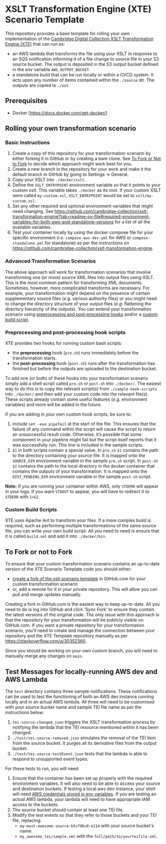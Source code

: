 # XSLT Transformation Engine (XTE) Scenario Template

This repository provides a base template for rolling your own implementation of the [Cambridge Digital Collection XSLT Transformation Engine (XTE)](https://github.com/cambridge-collection/xslt-transformation-engine) that can run as:

* an AWS lambda that transforms the file using your XSLT in response to an SQS notification informing it of a file change to source file in your S3 source bucket. The output is deposited in the S3 output bucket defined in the env variable `AWS_OUTPUT_BUCKET`. 
* a standalone build that can be run locally or within a CI/CD system. It acts upon any number of items contained within the `./source` dir. The outputs are copied to `./out`.

## Prerequisites

- Docker [<https://docs.docker.com/get-docker/>]

## Rolling your own transformation scenario

### Basic Instructions

1. Create a copy of this repository for your transformation scenario by either forking it in GitHub or by creating a bare clone. See [To Fork or Not to Fork](#to-fork-or-not-to-fork) to decide which approach might work best for you.
2. Create a new branch in the repository for your work and make it the default branch in GitHub by going to Settings -> General.
3. Copy your XSLT into `./docker/xslt`.
4. Define the `XSLT_ENTRYPOINT` environment variable so that it points to your custom xslt. This variable takes `./docker` as its root. If your custom XSLT were called `my-custom.xsl`, `XSLT_ENTRYPOINT` would be set to `xslt/my-custom.xsl`.
5. Set any other required and optional environment variables that might need changing. See <https://github.com/cambridge-collection/xslt-transformation-engine?tab=readme-ov-file#required-environment-variables-for-both-aws-and-standalone-versions> for a list of all the available variables.
6. Test your container locally by using the docker compose file for your specific environment (_i.e._ `compose-aws-dev.yml` for AWS or `compose-standalone.yml` for standalone) as per the instructions on <https://github.com/cambridge-collection/xslt-transformation-engine>.

### Advanced Transformation Scenarios

The above approach will work for transformation scenarios that involve transforming one (or more) source XML files into output files using XSLT. This is the most common pattern for transforming XML documents. Sometimes, however, more complicated transforms are necessary. For example, your transformation might depend on the presence of certain supplementary source files (_e.g._ various authority files) or you might need to change the directory structure of your output files (_e.g._ flattening the directory hierarchy of the outputs). You can extend your transformation scenario using [preprocessing and post-processing hooks](#preprocessing-and-post-processing-hook-scripts) and/or a [custom build script](#custom-build-scripts). 

### Preprocessing and post-processing hook scripts

XTE provides two hooks for running custom bash scripts:

* the **preprocessing** hook (`pre.sh`) runs immediately before the transformation starts.
* the **post-processing** hook (`post.sh`) runs after the transformation has finished but before the outputs are uploaded to the destination bucket.

To add one (or both) of these hooks into your transformation scenario simply add a shell script called `pre.sh` or `post.sh` into `./docker/`. The easiest way to do this is to copy the relevant script(s) from `./sample-hook-scripts`  into `./docker/` and then add your custom code into the relevant file(s). These scripts already contain some useful features (_e.g._ environment variables) and more will be added in the future.

If you are adding in your own custom hook scripts, be sure to:

1. include `set -euo pipefail` at the start of the file. This ensures that the failure of any command within the script will cause the script to return an unsuccessful result code. Otherwise, it’s possible that some component in your pipeline might fail but the script itself reports that it was successfully run. This line is included in the sample scripts.
2. `$1` in both scripts contain a special value. In `pre.sh` `$1` contains the path to the directory containing your source file. It is mapped onto the `SOURCE_DIR` environment variable in the sample `pre.sh` script. In `post.sh` `$1` contains the path to the local directory in the docker container that contains the outputs of your transformation. It is mapped onto the `DIST_PENDING_DIR` environment variable in the sample `post.sh` script.

**Note:** If you are running your container within AWS, only `STDERR` will appear in your logs. If you want `STDOUT` to appear, you will have to redirect it to `STDERR` with `1>&2`.

### Custom Build Scripts

XTE uses Apache Ant to transform your files. If a more complex build is required, such as performing multiple transformations of the same source file, you can write your own build script. All you need to need is ensure that it is called `build.xml` and add it into `./docker/bin`.

## To Fork or not to Fork

To ensure that your custom transformation scenario contains an up-to-date version of the XTE Scenario Template code you should either:

- [create a fork of the xslt scenario template](https://github.com/cambridge-collection/xslt-transformation-engine-scenario-template/fork) in GitHub.com for your custom transformation scenario
- or, add a remote for it in your private repository. This will allow you can pull and merge updates manually.

Creating a fork in GitHub.com is the easiest way to keep up-to-date. All you need to do is log into GitHub and click 'Sync Fork' to ensure they contain the latest versions of the original code. The only issue with this approach is that the repository for your transformation will be publicly visible on GitHub.com. If you want a private repository for your transformation scenario, you'll need to create and manage the connection between your repository and the XTE Template repository manually as per <https://stackoverflow.com/a/30352360>.

Since you should be working on your own custom branch, you will need to manually merge any changes on `main`.

## Test Messages for locally-running AWS dev and AWS Lambda

The `test` directory contains three sample notifications. These notifications can be used to test the functioning of both an AWS dev instance running locally and in an actual AWS lambda. All three will need to be customised with your source bucket name and sample TEI file name as per the instructions below:

1. `tei-source-changed.json` triggers the XSLT transformation process by notifying the lambda that the TEI resource mentioned within it has been changed.
2. `./test/tei-source-removed.json` simulates the removal of the TEI item from the source bucket. It purges all its derivative files from the output bucket.
3. `./test/tei-source-testEvent.json` tests that the lambda is able to respond to unsupported event types.

For these tests to run, you will need:

1. Ensure that the container has been set up properly with the required environment variables. It will also need to be able to access your source and destination buckets. If testing a local aws dev instance, your shell will need [AWS credentials stored in env variables](https://github.com/cambridge-collection/xslt-transformation-engine?tab=readme-ov-file#aws-environment-variables). If you are testing an actual AWS lambda, your lambda will need to have appropriate IAM access to the buckets.
2. The source bucket should contain at least one TEI file.
3. Modify the test events so that they refer to those buckets and your TEI file, replacing:
   - `my-most-awesome-source-b5cf96c0-e114` with your source bucket's name.
   - `my_awesome_tei/sample.xml` with the `full/path/to/yourteifile.xml`.

